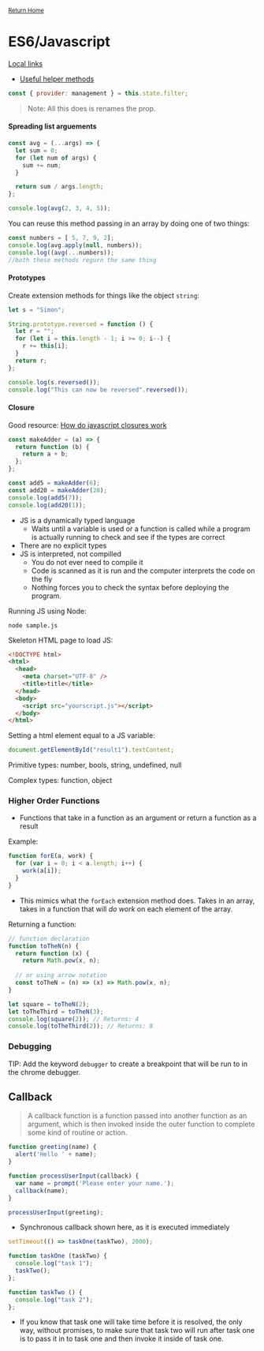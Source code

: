 <small>[Return Home](../../README.md)</small>

# ES6/Javascript

<u>Local links</u>

- [Useful helper methods](./helperMethods.md)

```javascript
const { provider: management } = this.state.filter;
```

> Note: All this does is renames the prop.

#### Spreading list arguements

```javascript
const avg = (...args) => {
  let sum = 0;
  for (let num of args) {
    sum += num;
  }

  return sum / args.length;
};

console.log(avg(2, 3, 4, 5));
```

You can reuse this method passing in an array by doing one of two things:

```javascript
const numbers = [ 5, 7, 9, 2];
console.log(avg.apply(null, numbers));
console.log((avg(...numbers));
//both these methods regurn the same thing
```

#### Prototypes

Create extension methods for things like the object `string`:

```javascript
let s = "Simon";

String.prototype.reversed = function () {
  let r = "";
  for (let i = this.length - 1; i >= 0; i--) {
    r += this[i];
  }
  return r;
};

console.log(s.reversed());
console.log("This can now be reversed".reversed());
```

#### Closure

Good resource: [How do javascript closures work](https://stackoverflow.com/questions/111102/how-do-javascript-closures-work")

```javascript
const makeAdder = (a) => {
  return function (b) {
    return a + b;
  };
};

const add5 = makeAdder(6);
const add20 = makeAdder(20);
console.log(add5(7));
console.log(add20(1));
```

- JS is a dynamically typed language
  - Waits until a variable is used or a function is called while a program is actually running to check and see if the types are correct
- There are no explicit types
- JS is interpreted, not compilled
  - You do not ever need to compile it
  - Code is scanned as it is run and the computer interprets the code on the fly
  - Nothing forces you to check the syntax before deploying the program.

Running JS using Node:

```shell
node sample.js
```

Skeleton HTML page to load JS:

```html
<!DOCTYPE html>
<html>
  <head>
    <meta charset="UTF-8" />
    <title>title</title>
  </head>
  <body>
    <script src="yourscript.js"></script>
  </body>
</html>
```

Setting a html element equal to a JS variable:

```javascript
document.getElementById("result1").textContent;
```

Primitive types: number, bools, string, undefined, null

Complex types: function, object

### Higher Order Functions

- Functions that take in a function as an argument or return a function as a result

Example:

```javascript
function forE(a, work) {
  for (var i = 0; i < a.length; i++) {
    work(a[i]);
  }
}
```

- This mimics what the `forEach` extension method does. Takes in an array, takes in a function that will _do work_ on each element of the array.

Returning a function:

```javascript
// function declaration
function toTheN(n) {
  return function (x) {
    return Math.pow(x, n);
  
  // or using arrow notation
  const toTheN = (n) => (x) => Math.pow(x, n);
}

let square = toTheN(2);
let toTheThird = toTheN(3);
console.log(square(2)); // Returns: 4
console.log(toTheThird(2)); // Returns: 8
```

### Debugging

TIP: Add the keyword `debugger` to create a breakpoint that will be run to in the chrome debugger. 

## Callback

>A callback function is a function passed into another function as an argument, which is then invoked inside the outer function to complete some kind of routine or action.

```javascript
function greeting(name) {
  alert('Hello ' + name);
}

function processUserInput(callback) {
  var name = prompt('Please enter your name.');
  callback(name);
}

processUserInput(greeting);
```
* Synchronous callback shown here, as it is executed immediately

```javascript
setTimeout(() => taskOne(taskTwo), 2000);

function taskOne (taskTwo) {
  console.log("task 1");
  taskTwo();
};

function taskTwo () {
  console.log("task 2");
};
```
* If you know that task one will take time before it is resolved, the only way, without promises, to make sure that task two will run after task one is to pass it in to task one and then invoke it inside of task one. 